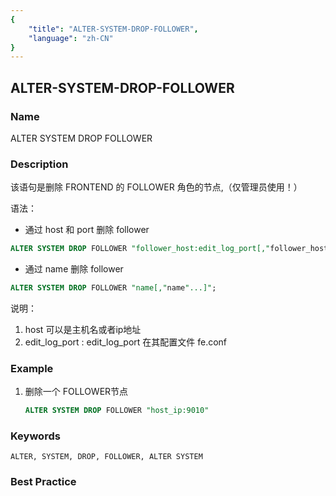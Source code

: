 ```yaml
---
{
    "title": "ALTER-SYSTEM-DROP-FOLLOWER",
    "language": "zh-CN"
}
---
```


<!--
Licensed to the Apache Software Foundation (ASF) under one
or more contributor license agreements.  See the NOTICE file
distributed with this work for additional information
regarding copyright ownership.  The ASF licenses this file
to you under the Apache License, Version 2.0 (the
"License"); you may not use this file except in compliance
with the License.  You may obtain a copy of the License at

  http://www.apache.org/licenses/LICENSE-2.0

Unless required by applicable law or agreed to in writing,
software distributed under the License is distributed on an
"AS IS" BASIS, WITHOUT WARRANTIES OR CONDITIONS OF ANY
KIND, either express or implied.  See the License for the
specific language governing permissions and limitations
under the License.
-->

## ALTER-SYSTEM-DROP-FOLLOWER

### Name

ALTER SYSTEM DROP FOLLOWER

### Description

该语句是删除 FRONTEND 的 FOLLOWER 角色的节点,（仅管理员使用！）

语法：

- 通过 host 和 port 删除 follower

```sql
ALTER SYSTEM DROP FOLLOWER "follower_host:edit_log_port[,"follower_host:edit_log_port"...]";
```

- 通过 name 删除 follower

```sql
ALTER SYSTEM DROP FOLLOWER "name[,"name"...]";
```

说明：

1. host 可以是主机名或者ip地址
2. edit_log_port : edit_log_port 在其配置文件 fe.conf

### Example

1. 删除一个 FOLLOWER节点

   ```sql
   ALTER SYSTEM DROP FOLLOWER "host_ip:9010"
   ```

### Keywords

    ALTER, SYSTEM, DROP, FOLLOWER, ALTER SYSTEM

### Best Practice

